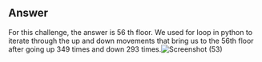 ## Answer
For this challenge, the answer is 56 th floor. We used for loop in python to iterate through the up and down movements that bring us to the 56th floor after going up 349 times and down 293 times.![Screenshot (53)](https://user-images.githubusercontent.com/57678615/236313964-0cc1bfe2-86b3-4a5f-ab75-d4ebba278354.png)
